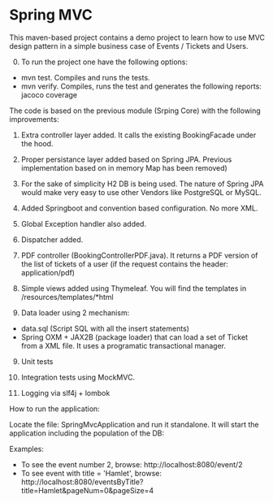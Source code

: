 # Spring MVC 

This maven-based project contains a demo project to learn how to use MVC design pattern in a simple business case of Events / Tickets and Users.

0) To run the project one have the following options:

- mvn test. Compiles and runs the tests.
- mvn verify. Compiles, runs the test and generates the following reports: jacoco coverage

The code is based on the previous module (Srping Core) with the following improvements:
1) Extra controller layer added. It calls the existing BookingFacade under the hood.

2) Proper persistance layer added based on Spring JPA. Previous implementation based on in memory Map has been removed)

4) For the sake of simplicity H2 DB is being used. The nature of Spring JPA would make very easy to use other Vendors like PostgreSQL or MySQL.

5) Added Springboot and convention based configuration. No more XML.

6) Global Exception handler also added.

7) Dispatcher added.

8) PDF controller (BookingControllerPDF.java). It returns a PDF version of the list of tickets of a user (if the request contains the header: application/pdf)  

9) Simple views added using Thymeleaf. You will find the templates in /resources/templates/*html

10) Data loader using 2 mechanism:
- data.sql (Script SQL with all the insert statements)
- Spring OXM + JAX2B (package loader) that can load a set of Ticket from a XML file. It uses a programatic transactional manager.

9) Unit tests

10) Integration tests using MockMVC.

11) Logging via slf4j + lombok

How to run the application:

Locate the file: SpringMvcApplication and run it standalone. It will start the application including the population of the DB:

Examples:
- To see the event number 2, browse: http://localhost:8080/event/2
- To see event with title = 'Hamlet', browse: http://localhost:8080/eventsByTitle?title=Hamlet&pageNum=0&pageSize=4